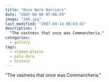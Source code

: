 ```yaml
---
title: "Once Were Warriors"
date: "2007-04-06 07:06:59"
image: "240.jpg"
last_modified: "2007-04-14 08:03:43"
description: |
  "The vastness that once was Commancheria."
categories:
  - gallery
tags:
  - staked-plains
  - palo-duro
  - history  
---
```

"The vastness that once was Commancheria."
